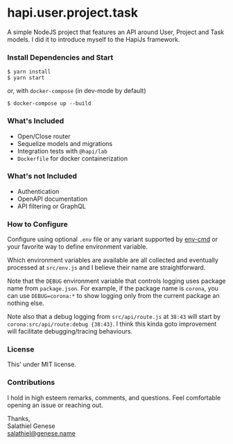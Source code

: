 # hapi.user.project.task

A simple NodeJS project that features an API around User, Project and Task models.
I did it to introduce myself to the HapiJs framework.

### Install Dependencies and Start

```shell script
$ yarn install
$ yarn start
```

or, with `docker-compose` (in dev-mode by default)

```shell script
$ docker-compose up --build
```

### What's Included

+ Open/Close router
+ Sequelize models and migrations
+ Integration tests with `@hapi/lab`
+ `Dockerfile` for docker containerization

### What's not Included

+ Authentication
+ OpenAPI documentation
+ API filtering or GraphQL

### How to Configure

Configure using optional `.env` file or any variant supported by [env-cmd](https://www.npmjs.com/package/env-cmd)
or your favorite way to define environment variable.

Which environment variables are available are all collected and eventually processed at `src/env.js`
and I believe their name are straightforward.

Note that the `DEBUG` environment variable that controls logging uses package name from `package.json`.
For example, if the package name is `corona`, you can use `DEBUG=corona:*` to show logging only from the current package an nothing else.

Note also that a debug logging from `src/api/route.js` at `38:43` will start by `corona:src/api/route:debug {38:43}`.
I think this kinda goto improvement will facilitate debugging/tracing behaviours.

### License

This' under MIT license.

### Contributions

I hold in high esteem remarks, comments, and questions.
Feel comfortable opening an issue or reaching out.

Thanks,
<br/>
Salathiel Genese
<br>
salathiel@genese.name
